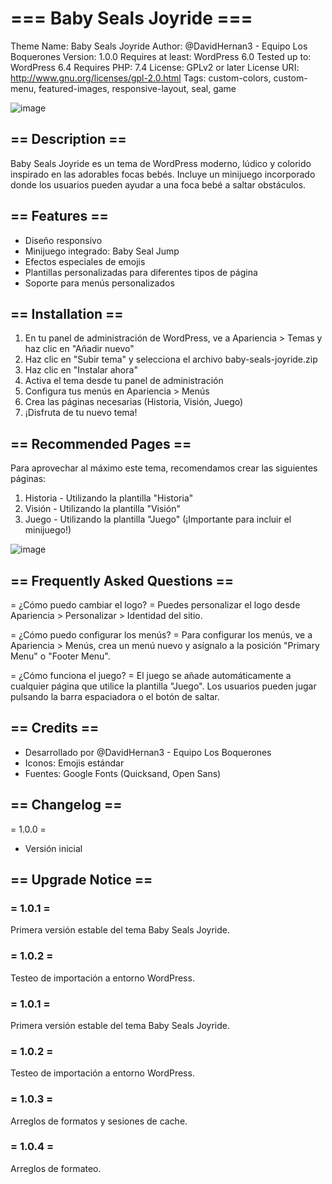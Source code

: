 # === Baby Seals Joyride ===
Theme Name: Baby Seals Joyride
Author: @DavidHernan3 - Equipo Los Boquerones
Version: 1.0.0
Requires at least: WordPress 6.0
Tested up to: WordPress 6.4
Requires PHP: 7.4
License: GPLv2 or later
License URI: http://www.gnu.org/licenses/gpl-2.0.html
Tags: custom-colors, custom-menu, featured-images, responsive-layout, seal, game

![image](https://i.imgur.com/nND65rQ.png)
## == Description ==

Baby Seals Joyride es un tema de WordPress moderno, lúdico y colorido inspirado en las adorables focas bebés. 
Incluye un minijuego incorporado donde los usuarios pueden ayudar a una foca bebé a saltar obstáculos.


## == Features ==

* Diseño responsivo
* Minijuego integrado: Baby Seal Jump
* Efectos especiales de emojis
* Plantillas personalizadas para diferentes tipos de página
* Soporte para menús personalizados

## == Installation ==

1. En tu panel de administración de WordPress, ve a Apariencia > Temas y haz clic en "Añadir nuevo"
2. Haz clic en "Subir tema" y selecciona el archivo baby-seals-joyride.zip
3. Haz clic en "Instalar ahora"
4. Activa el tema desde tu panel de administración
5. Configura tus menús en Apariencia > Menús
6. Crea las páginas necesarias (Historia, Visión, Juego)
7. ¡Disfruta de tu nuevo tema!

## == Recommended Pages ==

Para aprovechar al máximo este tema, recomendamos crear las siguientes páginas:

1. Historia - Utilizando la plantilla "Historia"
2. Visión - Utilizando la plantilla "Visión"
3. Juego - Utilizando la plantilla "Juego" (¡Importante para incluir el minijuego!)

![image](https://i.imgur.com/NuN10hU.png)

## == Frequently Asked Questions ==

= ¿Cómo puedo cambiar el logo? =
Puedes personalizar el logo desde Apariencia > Personalizar > Identidad del sitio.

= ¿Cómo puedo configurar los menús? =
Para configurar los menús, ve a Apariencia > Menús, crea un menú nuevo y asígnalo a la posición "Primary Menu" o "Footer Menu".

= ¿Cómo funciona el juego? =
El juego se añade automáticamente a cualquier página que utilice la plantilla "Juego". Los usuarios pueden jugar pulsando la barra espaciadora o el botón de saltar.

## == Credits ==

* Desarrollado por @DavidHernan3 - Equipo Los Boquerones
* Iconos: Emojis estándar
* Fuentes: Google Fonts (Quicksand, Open Sans)

## == Changelog ==

= 1.0.0 =
* Versión inicial

## == Upgrade Notice ==

### = 1.0.1 =
Primera versión estable del tema Baby Seals Joyride.

### = 1.0.2 =
Testeo de importación a entorno WordPress.

### = 1.0.1 =
Primera versión estable del tema Baby Seals Joyride.

### = 1.0.2 =
Testeo de importación a entorno WordPress.

### = 1.0.3 =
Arreglos de formatos y sesiones de cache.

### = 1.0.4 =
Arreglos de formateo.
